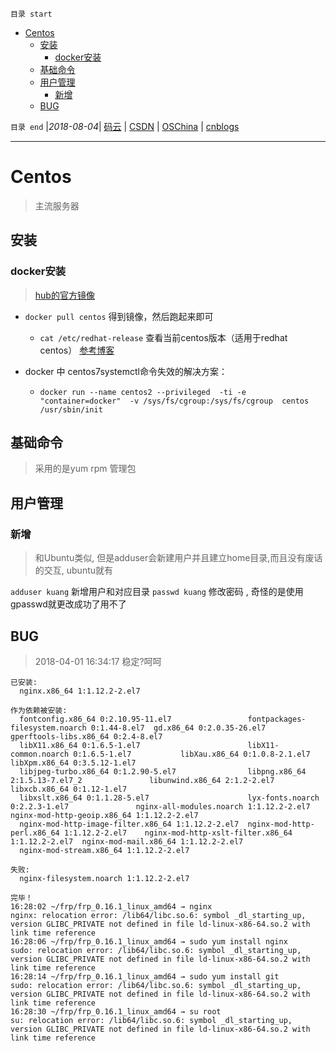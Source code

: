 `目录 start`
 
- [Centos](#centos)
    - [安装](#安装)
        - [docker安装](#docker安装)
    - [基础命令](#基础命令)
    - [用户管理](#用户管理)
        - [新增](#新增)
    - [BUG](#bug)

`目录 end` |_2018-08-04_| [码云](https://gitee.com/gin9) | [CSDN](http://blog.csdn.net/kcp606) | [OSChina](https://my.oschina.net/kcp1104) | [cnblogs](http://www.cnblogs.com/kuangcp)
****************************************
# Centos
> 主流服务器

## 安装
### docker安装
> [hub的官方镜像](hub.docker.com/_/centos/)

- `docker pull centos` 得到镜像，然后跑起来即可
    - `cat /etc/redhat-release` 查看当前centos版本（适用于redhat centos） [参考博客](www.cnblogs.com/hitwtx/archive/2012/02/13/2349742.html)

- docker 中 centos7systemctl命令失效的解决方案：
	- `docker run --name centos2 --privileged  -ti -e "container=docker"  -v /sys/fs/cgroup:/sys/fs/cgroup  centos  /usr/sbin/init`

## 基础命令
> 采用的是yum rpm 管理包

## 用户管理

### 新增
> 和Ubuntu类似, 但是adduser会新建用户并且建立home目录,而且没有废话的交互, ubuntu就有

`adduser kuang` 新增用户和对应目录
`passwd kuang` 修改密码 , 奇怪的是使用gpasswd就更改成功了用不了


## BUG
> 2018-04-01 16:34:17 稳定?呵呵
```
已安装:
  nginx.x86_64 1:1.12.2-2.el7                                                                                                                                                                  

作为依赖被安装:
  fontconfig.x86_64 0:2.10.95-11.el7                 fontpackages-filesystem.noarch 0:1.44-8.el7  gd.x86_64 0:2.0.35-26.el7                         gperftools-libs.x86_64 0:2.4-8.el7         
  libX11.x86_64 0:1.6.5-1.el7                        libX11-common.noarch 0:1.6.5-1.el7           libXau.x86_64 0:1.0.8-2.1.el7                     libXpm.x86_64 0:3.5.12-1.el7               
  libjpeg-turbo.x86_64 0:1.2.90-5.el7                libpng.x86_64 2:1.5.13-7.el7_2               libunwind.x86_64 2:1.2-2.el7                      libxcb.x86_64 0:1.12-1.el7                 
  libxslt.x86_64 0:1.1.28-5.el7                      lyx-fonts.noarch 0:2.2.3-1.el7               nginx-all-modules.noarch 1:1.12.2-2.el7           nginx-mod-http-geoip.x86_64 1:1.12.2-2.el7 
  nginx-mod-http-image-filter.x86_64 1:1.12.2-2.el7  nginx-mod-http-perl.x86_64 1:1.12.2-2.el7    nginx-mod-http-xslt-filter.x86_64 1:1.12.2-2.el7  nginx-mod-mail.x86_64 1:1.12.2-2.el7       
  nginx-mod-stream.x86_64 1:1.12.2-2.el7            

失败:
  nginx-filesystem.noarch 1:1.12.2-2.el7                                                                                                                                                       

完毕！
16:28:02 ~/frp/frp_0.16.1_linux_amd64 → nginx
nginx: relocation error: /lib64/libc.so.6: symbol _dl_starting_up, version GLIBC_PRIVATE not defined in file ld-linux-x86-64.so.2 with link time reference
16:28:06 ~/frp/frp_0.16.1_linux_amd64 → sudo yum install nginx
sudo: relocation error: /lib64/libc.so.6: symbol _dl_starting_up, version GLIBC_PRIVATE not defined in file ld-linux-x86-64.so.2 with link time reference
16:28:14 ~/frp/frp_0.16.1_linux_amd64 → sudo yum install git
sudo: relocation error: /lib64/libc.so.6: symbol _dl_starting_up, version GLIBC_PRIVATE not defined in file ld-linux-x86-64.so.2 with link time reference
16:28:30 ~/frp/frp_0.16.1_linux_amd64 → su root
su: relocation error: /lib64/libc.so.6: symbol _dl_starting_up, version GLIBC_PRIVATE not defined in file ld-linux-x86-64.so.2 with link time reference
```